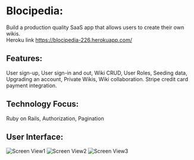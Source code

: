 # Blocipedia:
Build a production quality SaaS app that allows users to create their own wikis. <br />
Heroku link https://blocipedia-226.herokuapp.com/

## Features:
User sign-up, User sign-in and out, Wiki CRUD, User Roles, Seeding data, Upgrading an account, Private Wikis, Wiki collaboration. Stripe credit card payment integration.

## Technology Focus:
Ruby on Rails, Authorization, Pagination

## User Interface:
![Screen View1](https://static.wixstatic.com/media/045a70_0c5c89085c4f4603bbacb9a5b30f3f1a.jpg/v1/fill/w_828,h_339,al_c,q_90/045a70_0c5c89085c4f4603bbacb9a5b30f3f1a.jpg)
![Screen View2](https://static.wixstatic.com/media/045a70_bd56b07f3c344e0da9ecf7f0ff410dff.jpg/v1/fill/w_836,h_450,al_c,q_90/045a70_bd56b07f3c344e0da9ecf7f0ff410dff.jpg)
![Screen View3](https://static.wixstatic.com/media/045a70_ec29e27addb240bfa0edbedfd490474d.jpg/v1/fill/w_972,h_696,al_c,q_90/045a70_ec29e27addb240bfa0edbedfd490474d.jpg)
